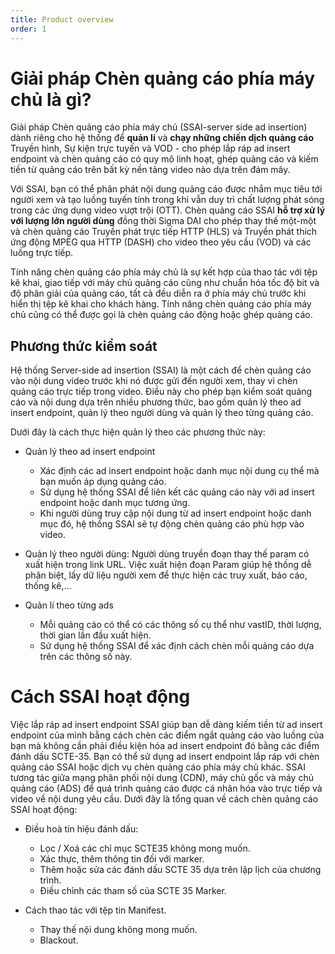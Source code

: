 ```yaml
---
title: Product overview
order: 1
---
```


# Giải pháp Chèn quảng cáo phía máy chủ là gì?
Giải pháp Chèn quảng cáo phía máy chủ (SSAI-server side ad insertion) dành riêng cho hệ thống để **quản lí** và **chạy những chiến dịch quảng cáo** Truyền hình, Sự kiện trực tuyến và VOD - cho phép lắp ráp ad insert endpoint và chèn quảng cáo có quy mô linh hoạt, ghép quảng cáo và kiếm tiền từ quảng cáo trên bất kỳ nền tảng video nào dựa trên đám mây.

Với SSAI, bạn có thể phân phát nội dung quảng cáo được nhắm mục tiêu tới người xem và tạo luồng tuyến tính trong khi vẫn duy trì chất lượng phát sóng trong các ứng dụng video vượt trội (OTT). Chèn quảng cáo SSAI **hỗ trợ xử lý với lượng lớn người dùng** đồng thời Sigma DAI cho phép thay thế một-một và chèn quảng cáo Truyền phát trực tiếp HTTP (HLS) và Truyền phát thích ứng động MPEG qua HTTP (DASH) cho video theo yêu cầu (VOD) và các luồng trực tiếp.

Tính năng chèn quảng cáo phía máy chủ là sự kết hợp của thao tác với tệp kê khai, giao tiếp với máy chủ quảng cáo cũng như chuẩn hóa tốc độ bit và độ phân giải của quảng cáo, tất cả đều diễn ra ở phía máy chủ trước khi hiển thị tệp kê khai cho khách hàng. Tính năng chèn quảng cáo phía máy chủ cũng có thể được gọi là chèn quảng cáo động hoặc ghép quảng cáo.

## Phương thức kiểm soát

Hệ thống Server-side ad insertion (SSAI) là một cách để chèn quảng cáo vào nội dung video trước khi nó được gửi đến người xem, thay vì chèn quảng cáo trực tiếp trong video. Điều này cho phép bạn kiểm soát quảng cáo và nội dung dựa trên nhiều phương thức, bao gồm quản lý theo ad insert endpoint, quản lý theo người dùng và quản lý theo từng quảng cáo.

Dưới đây là cách thực hiện quản lý theo các phương thức này:

* Quản lý theo ad insert endpoint

    * Xác định các ad insert endpoint hoặc danh mục nội dung cụ thể mà bạn muốn áp dụng quảng cáo.
    * Sử dụng hệ thống SSAI để liên kết các quảng cáo này với ad insert endpoint hoặc danh mục tương ứng.
    * Khi người dùng truy cập nội dung từ ad insert endpoint hoặc danh mục đó, hệ thống SSAI sẽ tự động chèn quảng cáo phù hợp vào video.

* Quản lý theo người dùng: Người dùng truyền đoạn thay thế param có xuất hiện trong link URL. Việc xuất hiện đoạn Param giúp hệ thống dễ phân biệt, lấy dữ liệu người xem để thực hiện các truy xuất, báo cáo, thống kê,…

* Quản lí theo từng ads
    * Mỗi quảng cáo có thể có các thông số cụ thể như vastID, thời lượng, thời gian lần đầu xuất hiện.
    * Sử dụng hệ thống SSAI để xác định cách chèn mỗi quảng cáo dựa trên các thông số này.

# Cách SSAI hoạt động

Việc lắp ráp ad insert endpoint SSAI giúp bạn dễ dàng kiếm tiền từ ad insert endpoint của mình bằng cách chèn các điểm ngắt quảng cáo vào luồng của bạn mà không cần phải điều kiện hóa ad insert endpoint đó bằng các điểm đánh dấu SCTE-35. Bạn có thể sử dụng ad insert endpoint lắp ráp với chèn quảng cáo SSAI hoặc dịch vụ chèn quảng cáo phía máy chủ khác. SSAI tương tác giữa mạng phân phối nội dung (CDN), máy chủ gốc và máy chủ quảng cáo (ADS) để quá trình quảng cáo được cá nhân hóa vào trực tiếp và video về nội dung yêu cầu. Dưới đây là tổng quan về cách chèn quảng cáo SSAI hoạt động:

* Điều hoà tín hiệu đánh dấu:
    * Lọc / Xoá các chỉ mục SCTE35 không mong muốn.
    * Xác thực, thêm thông tin đối với marker.
    * Thêm hoặc sửa các đánh dấu SCTE 35 dựa trên lập lịch của chương trình.
    * Điều chỉnh các tham số của SCTE 35 Marker.

* Cách thao tác với tệp tin Manifest.
    * Thay thế nội dung không mong muốn.
    * Blackout.